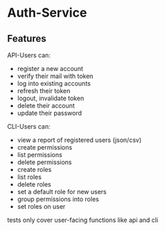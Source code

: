 # Auth-Service

## Features

API-Users can:
- register a new account
- verify their mail with token
- log into existing accounts
- refresh their token
- logout, invalidate token
- delete their account
- update their password

CLI-Users can:
- view a report of registered users (json/csv)
- create permissions
- list permissions
- delete permissions
- create roles
- list roles
- delete roles
- set a default role for new users
- group permissions into roles
- set roles on user

tests only cover user-facing functions like api and cli